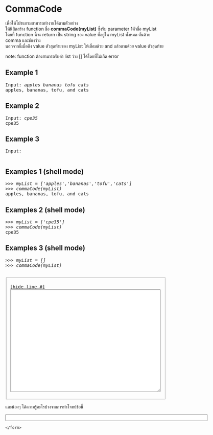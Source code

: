 <div id="current" aria-labelledby="ui-id-37" role="tabpanel" class="ui-tabs-panel ui-corner-bottom ui-widget-content" aria-hidden="false">
    <form method="post" action="/elab/lab/submit/1023/11635/19108/" enctype="multipart/form-data" autocomplete="off">
      <div id="assignment-body">
        <input type="hidden" name="csrfmiddlewaretoken" value="5bVJzJPtAECPcsXo7UfZO6sDrJziW420uNjQ0G3MQh4Ek6IPX2A2SshDtrAoE9iA">
        <h1>CommaCode</h1><p>เพื่อให้โปรแกรมสามารถทำงานได้ตามตัวอย่าง<br>ให้นิสิตสร้าง function ชื่อ <strong>commaCode(myList)</strong> ซึ่งรับ parameter 1ตัวชื่อ myList <br>โดยที่ function นี้จะ return เป็น string ของ value ที่อยู่ใน myList ทั้งหมด คั่นด้วย comma และช่องว่าง<br>นอกจากนี้เมื่อถึง value ตัวสุดท้ายของ myList ให้เชื่อมด้วย and แล้วตามด้วย value ตัวสุดท้าย  </p><p>note: function ต้องสามารถรับค่า list ว่าง [] ได้โดยที่ไม่เกิด error</p><h2>Example 1</h2><p></p><pre class="output">Input: <em>apples bananas tofu cats</em>
apples, bananas, tofu, and cats
</pre><p></p><h2>Example 2</h2><p></p><pre class="output">Input: <em>cpe35</em>
cpe35
</pre><p></p><h2>Example 3</h2><p></p><pre class="output">Input: <p></p></pre>
<h2>Examples 1 (shell mode)</h2><p></p><pre class="output"><span class="console">&gt;&gt;&gt; </span><span class="stdin"><em>myList = ['apples','bananas','tofu','cats']</em></span>
<span class="console">&gt;&gt;&gt; </span><span class="stdin"><em>commaCode(myList)</em></span>
<span class="stdout">apples, bananas, tofu, and cats</span>
</pre><p></p><h2>Examples 2 (shell mode)</h2><p></p><pre class="output"><span class="console">&gt;&gt;&gt; </span><span class="stdin"><em>myList = ['cpe35']</em></span>
<span class="console">&gt;&gt;&gt; </span><span class="stdin"><em>commaCode(myList)</em></span>
<span class="stdout">cpe35</span>
</pre><p></p><h2>Examples 3 (shell mode)</h2><p></p><pre class="output"><span class="console">&gt;&gt;&gt; </span><span class="stdin"><em>myList = []</em></span>
<span class="console">&gt;&gt;&gt; </span><span class="stdin"><em>commaCode(myList)</em></span>
<span class="stdout"></span>
</pre> <p></p><p></p><fieldset><pre><div class="code-menu"><a href="#" class="lineno-toggle">[hide line #]</a></div><code class="source"><textarea class="codeblank" cols="56" name="b1" rows="21" wrap="off" autocomplete="off"></textarea></code></pre></fieldset><p></p><p></p><p>และน้องๆ ได้ความรู้อะไรบ้างจากการทำโจทย์ข้อนี้</p><p><input class="textblank" name="b2" size="76" type="text" value=""></p> 
      </div>
      
      
    </form>
  </div>